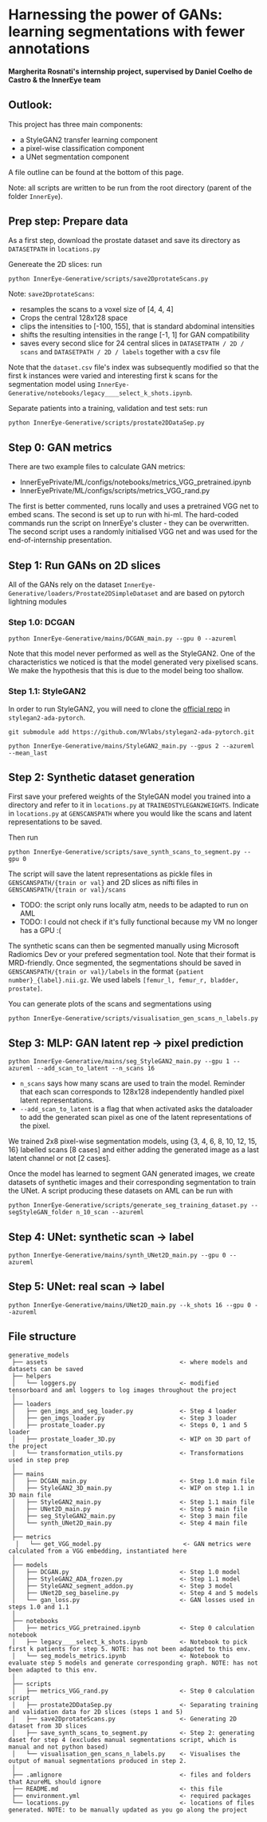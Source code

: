# Harnessing the power of GANs: learning segmentations with fewer annotations
#### Margherita Rosnati's internship project, supervised by Daniel Coelho de Castro & the InnerEye team

## Outlook:
This project has three main components:

- a StyleGAN2 transfer learning component
- a pixel-wise classification component
- a UNet segmentation component

A file outline can be found at the bottom of this page.

Note: all scripts are written to be run from the root directory (parent of the folder `InnerEye`).
## Prep step: Prepare data
As a first step, download the prostate dataset and save its directory as `DATASETPATH` in `locations.py`

Genereate the 2D slices: run
```
python InnerEye-Generative/scripts/save2DprotateScans.py
```

Note: `save2DprotateScans`:
- resamples the scans to a voxel size of [4, 4, 4]
- Crops the central 128x128 space
- clips the intensities to [-100, 155], that is standard abdominal intensities
- shifts the resulting intensities in the range [-1, 1] for GAN compatibility
- saves every second slice for 24 central slices in `DATASETPATH / 2D / scans` and `DATASETPATH / 2D / labels` together with a csv file

Note that the `dataset.csv` file's index was subsequently modified so that the first k instances were varied and interesting first k scans for the segmentation model using `InnerEye-Generative/notebooks/legacy____select_k_shots.ipynb`.

Separate patients into a training, validation and test sets: run 
```
python InnerEye-Generative/scripts/prostate2DDataSep.py
```


## Step 0: GAN metrics
There are two example files to calculate GAN metrics:
- InnerEyePrivate/ML/configs/notebooks/metrics_VGG_pretrained.ipynb
- InnerEyePrivate/ML/configs/scripts/metrics_VGG_rand.py

The first is better commented, runs locally and uses a pretrained VGG net to embed scans.
The second is set up to run with hi-ml. The hard-coded commands run the script on InnerEye's cluster - they can be overwritten. The second script uses a randomly initialised VGG net and was used for the end-of-internship presentation.

## Step 1: Run GANs on 2D slices
All of the GANs rely on the dataset `InnerEye-Generative/loaders/Prostate2DSimpleDataset` and are based on pytorch lightning modules
### Step 1.0: DCGAN
```
python InnerEye-Generative/mains/DCGAN_main.py --gpu 0 --azureml
```

Note that this model never performed as well as the StyleGAN2. One of the characteristics we noticed is that the model generated very pixelised scans. We make the hypothesis that this is due to the model being too shallow.

### Step 1.1: StyleGAN2
In order to run StyleGAN2, you will need to clone the [official repo](https://github.com/NVlabs/stylegan2-ada-pytorch) in `stylegan2-ada-pytorch`.
```
git submodule add https://github.com/NVlabs/stylegan2-ada-pytorch.git
```

```
python InnerEye-Generative/mains/StyleGAN2_main.py --gpus 2 --azureml --mean_last
```

## Step 2: Synthetic dataset generation
First save your prefered weights of the StyleGAN model you trained into a directory and refer to it in `locations.py` at `TRAINEDSTYLEGAN2WEIGHTS`.
Indicate in `locations.py` at `GENSCANSPATH` where you would like the scans and latent representations to be saved.

Then run 
```
python InnerEye-Generative/scripts/save_synth_scans_to_segment.py --gpu 0
```

The script will save the latent representations as pickle files in `GENSCANSPATH/{train or val}` and 2D slices as nifti files in `GENSCANSPATH/{train or val}/scans`

- TODO: the script only runs locally atm, needs to be adapted to run on AML
- TODO: I could not check if it's fully functional because my VM no longer has a GPU :( 

The synthetic scans can then be segmented manually using Microsoft Radiomics Dev or your prefered segmentation tool. Note that their format is MRD-friendly.
Once segmented, the segmentations should be saved in `GENSCANSPATH/{train or val}/labels` in the format `{patient number}_{label}.nii.gz`. We used labels `[femur_l, femur_r, bladder, prostate]`.

You can generate plots of the scans and segmentations using 
```
python InnerEye-Generative/scripts/visualisation_gen_scans_n_labels.py
```

## Step 3: MLP: GAN latent rep -> pixel prediction
```
python InnerEye-Generative/mains/seg_StyleGAN2_main.py --gpu 1 --azureml --add_scan_to_latent --n_scans 16
```
- `n_scans` says how many scans are used to train the model. Reminder that each scan corresponds to 128x128 independently handled pixel latent representations.
- `--add_scan_to_latent` is a flag that when activated asks the dataloader to add the generated scan pixel as one of the latent representations of the pixel.

We trained 2x8 pixel-wise segmentation models, using {3, 4, 6, 8, 10, 12, 15, 16} labelled scans [8 cases] and either adding the generated image as a last latent channel or not [2 cases].

Once the model has learned to segment GAN generated images, we create datasets of synthetic images and their corresponding segmentation to train the UNet. 
A script producing these datasets on AML can be run with
```
python InnerEye-Generative/scripts/generate_seg_training_dataset.py --segStyleGAN_folder n_10_scan --azureml
``` 

## Step 4: UNet: synthetic scan -> label
```
python InnerEye-Generative/mains/synth_UNet2D_main.py --gpu 0 --azureml
```

## Step 5: UNet: real scan -> label
```
python InnerEye-Generative/mains/UNet2D_main.py --k_shots 16 --gpu 0 --azureml
```


## File structure
```
generative_models
 ├── assets                                     <- where models and datasets can be saved 
 ├── helpers
 │   └── loggers.py                             <- modified tensorboard and aml loggers to log images throughout the project
 │
 ├── loaders
 │   ├── gen_imgs_and_seg_loader.py             <- Step 4 loader
 │   ├── gen_imgs_loader.py                     <- Step 3 loader
 │   ├── prostate_loader.py                     <- Steps 0, 1 and 5 loader
 │   ├── prostate_loader_3D.py                  <- WIP on 3D part of the project
 │   └── transformation_utils.py                <- Transformations used in step prep
 │
 ├── mains
 │   ├── DCGAN_main.py                          <- Step 1.0 main file
 │   ├── StyleGAN2_3D_main.py                   <- WIP on step 1.1 in 3D main file
 │   ├── StyleGAN2_main.py                      <- Step 1.1 main file
 │   ├── UNet2D_main.py                         <- Step 5 main file
 │   ├── seg_StyleGAN2_main.py                  <- Step 3 main file
 │   └── synth_UNet2D_main.py                   <- Step 4 main file
 │
 ├── metrics
  │   └── get_VGG_model.py                       <- GAN metrics were calculated from a VGG embedding, instantiated here
 │
 ├── models
 │   ├── DCGAN.py                               <- Step 1.0 model
 │   ├── StyleGAN2_ADA_frozen.py                <- Step 1.1 model
 │   ├── StyleGAN2_segment_addon.py             <- Step 3 model
 │   ├── UNet2D_seg_baseline.py                 <- Step 4 and 5 models
 │   └── gan_loss.py                            <- GAN losses used in steps 1.0 and 1.1
 │
 ├── notebooks
 │   ├── metrics_VGG_pretrained.ipynb           <- Step 0 calculation notebook 
 │   ├── legacy____select_k_shots.ipynb         <- Notebook to pick first k patients for step 5. NOTE: has not been adapted to this env.
 │   └── seg_models_metrics.ipynb               <- Notebook to evaluate step 5 models and generate corresponding graph. NOTE: has not been adapted to this env.
 │
 ├── scripts
 │   ├── metrics_VGG_rand.py                    <- Step 0 calculation script
 │   ├── prostate2DDataSep.py                   <- Separating training and validation data for 2D slices (steps 1 and 5)
 │   ├── save2DprotateScans.py                  <- Generating 2D dataset from 3D slices
 │   ├── save_synth_scans_to_segment.py         <- Step 2: generating daset for step 4 (excludes manual segmentations script, which is manual and not python based)
 │   └── visualisation_gen_scans_n_labels.py    <- Visualises the output of manual segmentations produced in step 2.
 │
 ├── .amlignore                                 <- files and folders that AzureML should ignore                              
 ├── README.md                                  <- this file
 ├── environment.yml                            <- required packages
 └── locations.py                               <- locations of files generated. NOTE: to be manually updated as you go along the project
 ```

